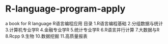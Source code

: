 # R-language-program-apply
a book for R language
R语言编程应用
目录
1.R语言编程基础
2.分组数据与统计
3.计算机专业学R
4.金融专业学R
5.统计专业学R
6.R语言并行计算
7.大数据与R
8.Rcpp
9.生物
10.数据挖掘
11.高质量报表
